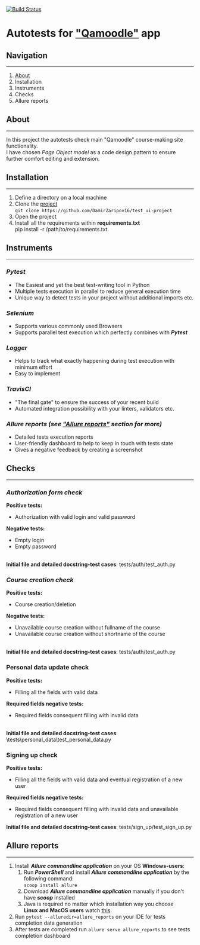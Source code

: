 [![Build Status](https://app.travis-ci.com/DamirZaripov16/test_ui-project.svg?branch=master)](https://app.travis-ci.com/DamirZaripov16/test_ui-project)
# Autotests for ["Qamoodle"](https://qacoursemoodle.innopolis.university) app
## Navigation
***
1. [About](#about)<br>
2. Installation<br>
3. Instruments<br>
4. Checks<br>
5. Allure reports
## About
***
In this project the autotests check main "Qamoodle" course-making site functionality.<br>
I have chosen _Page Object model_ as a code design pattern to ensure further comfort editing and extension.
## Installation
***
1. Define a directory on a local machine
2. Clone the [project](https://github.com/DamirZaripov16/test_ui-project) <br>
   ```git clone https://github.com/DamirZaripov16/test_ui-project```
3. Open the project
4. Install all the requirements within **requirements.txt** <br>
pip install -r /path/to/requirements.txt
## Instruments
***
### _**Pytest**_
* The Easiest and yet the best test-writing tool in Python
* Multiple tests execution in parallel to reduce general execution time
* Unique way to detect tests in your project without additional imports etc.<br>
### _**Selenium**_
* Supports various commonly used Browsers
* Supports parallel test execution which perfectly combines with _**Pytest**_
### _**Logger**_
* Helps to track what exactly happening during test execution with minimum effort
* Easy to implement
### _**TravisCI**_
* "The final gate" to ensure the success of your recent build<br>
* Automated integration possibility with your linters, validators etc.<br>
### _**Allure reports (see ["Allure reports"](https://github.com/DamirZaripov16/test_ui-project#allure-reports) section for more)**_
* Detailed tests execution reports
* User-friendly dashboard to help to keep in touch with tests state<br>
* Gives a negative feedback by creating a screenshot<br>
## Checks
***
### **_Authorization form check_**
**Positive tests:**
* Authorization with valid login and valid password<br>

**Negative tests:**
* Empty login
* Empty password<br><br>

**Initial file and detailed docstring-test cases**: tests/auth/test_auth.py
### _**Course creation check**_
**Positive tests:**
* Course creation/deletion<br>

**Negative tests:**
* Unavailable course creation without fullname of the course
* Unavailable course creation without shortname of the course<br><br>

**Initial file and detailed docstring-test cases**: tests/auth/test_auth.py
### Personal data update check
**Positive tests:**
* Filling all the fields with valid data<br>

**Required fields negative tests:**
* Required fields consequent filling with invalid data<br><br>

**Initial file and detailed docstring-test cases**: \tests\personal_data\test_personal_data.py
### Signing up check
**Positive tests:**
* Filling all the fields with valid data and eventual registration of a new user<br>

**Required fields negative tests:**
* Required fields consequent filling with invalid data and unavailable registration of a new user<br>

**Initial file and detailed docstring-test cases**: tests/sign_up/test_sign_up.py
##  Allure reports
***
1) Install _**Allure commandline application**_ on your OS
**Windows-users**:
   1) Run _**PowerShell**_ and install _**Allure commandline application**_ by the following command:
   <br>```scoop install allure```<br>
   2) Download _**Allure commandline application**_ manually if you don't have **_scoop_** installed<br>
   3) Java is required no matter which installation way you choose<br>
**Linux and MacOS users** watch [this](https://docs.qameta.io/allure/#_installing_a_commandline).
2) Run ```pytest --alluredir=allure_reports``` on your IDE for tests completion data generation
3) After tests are completed run ```allure serve allure_reports``` to see tests completion dashboard
